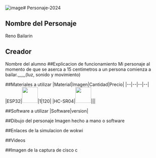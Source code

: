 ![image](https://github.com/user-attachments/assets/bb2f6f74-aad7-463d-bfe5-86c5a2ea8aa6)# Personaje-2024
## Nombre del Personaje
Reno Bailarin
## Creador
Nombre del alumno
##Explicacion de funcionamiento
Mi personaje al momento de que se aserca a 15 centimetros a un persona comienza a bailar.,,,,,,(luz, sonido y movimiento)

##Materiales a utilizar
|Material|Imagen|Cantidad|Precio|
|--|--|--|--|
|ESP32|<img src="https://github.com/user-attachments/assets/2fb063fd-c57e-492e-98c4-027652228051" width="50" />|1|120|
|HC-SR04|<img src="https://github.com/user-attachments/assets/2fb063fd-c57e-492e-98c4-027652228051" width="50" />|||

##Software a utilizar
|Software|version|

##Dibujo del personaje
Imagen hecho a mano o software

##Enlaces de la simulacion de wokwi

##Videos

##Imagen de la captura de cisco c
